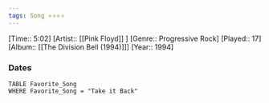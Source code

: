```yaml
---
tags: Song ⭐⭐⭐⭐ 
---
```

[Time:: 5:02]
[Artist:: [[Pink Floyd]] ]
[Genre:: Progressive Rock]
[Played:: 17]
[Album:: [[The Division Bell (1994)]]]
[Year:: 1994]
### Dates
````dataview
TABLE Favorite_Song
WHERE Favorite_Song = "Take it Back"
````